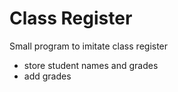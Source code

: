 # Class Register

Small program to imitate class register
* store student names and grades
* add grades